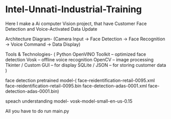 # Intel-Unnati-Industrial-Training
Here I make a Ai computer Vision project, that have Customer Face Detection and Voice-Activated Data Update


Architecture Diagram- (Camera Input → Face Detection → Face Recognition → Voice Command → Data Display)

Tools & Technologies- (
Python
OpenVINO Toolkit – optimized face detection
Vosk – offline voice recognition
OpenCV – image processing
Tkinter / Custom GUI – for display
SQLite / JSON – for storing customer data
)

face detection pretrained model-( face-reidentification-retail-0095.xml
                                 face-reidentification-retail-0095.bin
                                 face-detection-adas-0001.xml
                                 face-detection-adas-0001.bin)
                                 
speach understanding model- vosk-model-small-en-us-0.15


  All you have to do run main.py

